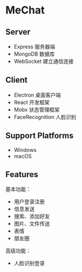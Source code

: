 # MeChat

## Server

- Express 服务器端
- MongoDB 数据库
- WebSocket 建立通信连接

## Client

- Electron 桌面客户端 
- React 开发框架
- Mobx 状态管理框架
- FaceRecognition 人脸识别

## Support Platforms

- Windows
- macOS

## Features

基本功能：

- 用户登录注册
- 信息发送
- 搜索、添加好友
- 图片、文件传送
- 表情
- 朋友圈

高级功能：

- 人脸识别登录